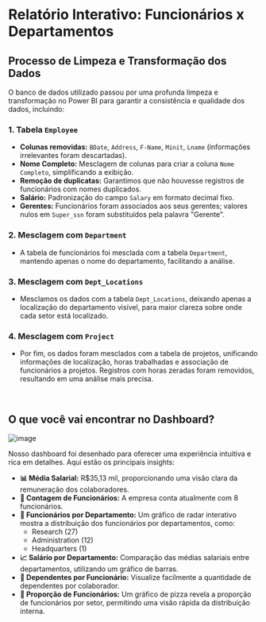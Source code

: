 # Relatório Interativo: Funcionários x Departamentos

## **Processo de Limpeza e Transformação dos Dados**

O banco de dados utilizado passou por uma profunda limpeza e transformação no Power BI para garantir a consistência e qualidade dos dados, incluindo:

### 1. **Tabela `Employee`**
- **Colunas removidas:** `BDate`, `Address`, `F-Name`, `Minit`, `Lname` (informações irrelevantes foram descartadas).
- **Nome Completo:** Mesclagem de colunas para criar a coluna `Nome Completo`, simplificando a exibição.
- **Remoção de duplicatas:** Garantimos que não houvesse registros de funcionários com nomes duplicados.
- **Salário:** Padronização do campo `Salary` em formato decimal fixo.
- **Gerentes:** Funcionários foram associados aos seus gerentes; valores nulos em `Super_ssn` foram substituídos pela palavra "Gerente".

### 2. **Mesclagem com `Department`**
- A tabela de funcionários foi mesclada com a tabela `Department`, mantendo apenas o nome do departamento, facilitando a análise.

### 3. **Mesclagem com `Dept_Locations`**
- Mesclamos os dados com a tabela `Dept_Locations`, deixando apenas a localização do departamento visível, para maior clareza sobre onde cada setor está localizado.

### 4. **Mesclagem com `Project`**
- Por fim, os dados foram mesclados com a tabela de projetos, unificando informações de localização, horas trabalhadas e associação de funcionários a projetos. Registros com horas zeradas foram removidos, resultando em uma análise mais precisa.

<br>

## **O que você vai encontrar no Dashboard?**

![image](https://github.com/user-attachments/assets/d580ef56-b08d-4643-99c7-d8acf935109a)

Nosso dashboard foi desenhado para oferecer uma experiência intuitiva e rica em detalhes. Aqui estão os principais insights:

- **📊 Média Salarial:** R$35,13 mil, proporcionando uma visão clara da remuneração dos colaboradores.
- **👥 Contagem de Funcionários:** A empresa conta atualmente com 8 funcionários.
- **🏢 Funcionários por Departamento:** Um gráfico de radar interativo mostra a distribuição dos funcionários por departamentos, como:
  - Research (27)
  - Administration (12)
  - Headquarters (1)
- **📈 Salário por Departamento:** Comparação das médias salariais entre departamentos, utilizando um gráfico de barras.
- **👶 Dependentes por Funcionário:** Visualize facilmente a quantidade de dependentes por colaborador.
- **🍕 Proporção de Funcionários:** Um gráfico de pizza revela a proporção de funcionários por setor, permitindo uma visão rápida da distribuição interna.

<br>
